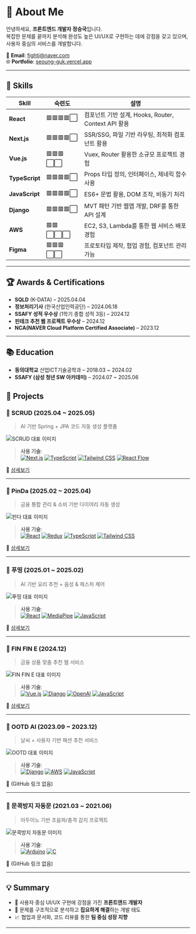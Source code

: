 # 👋 About Me

안녕하세요, **프론트엔드 개발자 정승국**입니다.  
복잡한 문제를 끝까지 분석해 완성도 높은 UI/UX로 구현하는 데에 강점을 갖고 있으며, 사용자 중심의 서비스를 개발합니다.

📧 **Email**: fightj@naver.com  
🌐 **Portfolio**: [seoung-guk.vercel.app](https://seoung-guk.vercel.app)  

---

## 🧠 Skills

| Skill       | 숙련도 | 설명 |
|-------------|--------|------|
| **React**       | 🟥🟥🟥🟥⬜ | 컴포넌트 기반 설계, Hooks, Router, Context API 활용 |
| **Next.js**     | 🟥🟥🟥🟥⬜ | SSR/SSG, 파일 기반 라우팅, 최적화 컴포넌트 활용 |
| **Vue.js**      | 🟥🟥🟥⬜⬜ | Vuex, Router 활용한 소규모 프로젝트 경험 |
| **TypeScript**  | 🟥🟥🟥🟥⬜ | Props 타입 정의, 인터페이스, 제네릭 함수 사용 |
| **JavaScript**  | 🟥🟥🟥🟥⬜ | ES6+ 문법 활용, DOM 조작, 비동기 처리 |
| **Django**      | 🟥🟥🟥🟥⬜ | MVT 패턴 기반 웹앱 개발, DRF를 통한 API 설계 |
| **AWS**         | 🟥🟥⬜⬜⬜ | EC2, S3, Lambda를 통한 웹 서비스 배포 경험 |
| **Figma**       | 🟥🟥🟥⬜⬜ | 프로토타입 제작, 협업 경험, 컴포넌트 관리 가능 |

---

## 🏆 Awards & Certifications

- **SQLD** (K-DATA) – 2025.04.04  
- **정보처리기사** (한국산업인력공단) – 2024.06.18  
- **SSAFY 성적 우수상** (1학기 종합 성적 3등) – 2024.12  
- **핀테크 추천 웹 프로젝트 우수상** – 2024.12
- **NCA(NAVER Cloud Platform Certified Associate)** – 2023.12

---

## 📚 Education

- **동의대학교** 산업ICT기술공학과 – 2018.03 ~ 2024.02  
- **SSAFY (삼성 청년 SW 아카데미)** – 2024.07 ~ 2025.06

## 💼 Projects

### 🔹 SCRUD (2025.04 ~ 2025.05)
> AI 기반 Spring + JPA 코드 자동 생성 플랫폼

![SCRUD 대표 이미지](https://hebbkx1anhila5yf.public.blob.vercel-storage.com/image-gANMAtZ47hoQU6esMQk22SOKYmmdmh.png)

> **사용 기술**:  
[![Next.js](https://img.shields.io/badge/Next.js-000000?logo=nextdotjs&logoColor=white)]() [![TypeScript](https://img.shields.io/badge/TypeScript-3178C6?logo=typescript&logoColor=white)]() [![Tailwind CSS](https://img.shields.io/badge/TailwindCSS-06B6D4?logo=tailwindcss&logoColor=white)]() [![React Flow](https://img.shields.io/badge/ReactFlow-6E40C9?logo=react&logoColor=white)]()

🔗 [상세보기](https://github.com/fightj/SSAFY_SCRUD)

---

### 🔹 PinDa (2025.02 ~ 2025.04)
> 금융 통합 관리 & 소비 기반 다이어리 자동 생성

![핀다 대표 이미지](https://hebbkx1anhila5yf.public.blob.vercel-storage.com/image-Z6aHzGFcsVkvhsbyGKzzlkMg4ZRyHg.png)

> **사용 기술**:  
[![React](https://img.shields.io/badge/React-61DAFB?logo=react&logoColor=white)]() [![Redux](https://img.shields.io/badge/Redux-764ABC?logo=redux&logoColor=white)]() [![TypeScript](https://img.shields.io/badge/TypeScript-3178C6?logo=typescript&logoColor=white)]() [![Tailwind CSS](https://img.shields.io/badge/TailwindCSS-06B6D4?logo=tailwindcss&logoColor=white)]()

🔗 [상세보기](https://github.com/fightj/SSAFY_PinDa)

---

### 🔹 푸띵 (2025.01 ~ 2025.02)
> AI 기반 요리 추천 + 음성 & 제스처 제어

![푸띵 대표 이미지](https://hebbkx1anhila5yf.public.blob.vercel-storage.com/image-wFLndO5MIdND7izWW9Oo0Kp3oeeo1c.png)

> **사용 기술**:  
[![React](https://img.shields.io/badge/React-61DAFB?logo=react&logoColor=white)]() [![MediaPipe](https://img.shields.io/badge/MediaPipe-FF6F00?logo=google&logoColor=white)]() [![JavaScript](https://img.shields.io/badge/JavaScript-F7DF1E?logo=javascript&logoColor=black)]()

🔗 [상세보기](https://github.com/fightj/SSAFY_FoodThink)

---

### 🔹 FIN FIN E (2024.12)
> 금융 상품 맞춤 추천 웹 서비스

![FIN FIN E 대표 이미지](https://hebbkx1anhila5yf.public.blob.vercel-storage.com/image-jRSujlDQPzSJWZxtuXNd6yUD2XjRYe.png)

> **사용 기술**:  
[![Vue.js](https://img.shields.io/badge/Vue.js-4FC08D?logo=vue.js&logoColor=white)]() [![Django](https://img.shields.io/badge/Django-092E20?logo=django&logoColor=white)]() [![OpenAI](https://img.shields.io/badge/OpenAI-412991?logo=openai&logoColor=white)]() [![JavaScript](https://img.shields.io/badge/JavaScript-F7DF1E?logo=javascript&logoColor=black)]()

🔗 [상세보기](https://github.com/fightj/FinFinE)

---

### 🔹 OOTD AI (2023.09 ~ 2023.12)
> 날씨 + 사용자 기반 패션 추천 서비스

![OOTD 대표 이미지](https://hebbkx1anhila5yf.public.blob.vercel-storage.com/image-VPFwgnL3Vfc6qXthRWvrHd1MWv93rA.png)

> **사용 기술**:  
[![Django](https://img.shields.io/badge/Django-092E20?logo=django&logoColor=white)]() [![AWS](https://img.shields.io/badge/AWS-232F3E?logo=amazonaws&logoColor=white)]() [![JavaScript](https://img.shields.io/badge/JavaScript-F7DF1E?logo=javascript&logoColor=black)]()

🔗 (GitHub 링크 없음)

---

### 🔹 문콕방지 자동문 (2021.03 ~ 2021.06)
> 아두이노 기반 초음파/충격 감지 프로젝트

![문콕방지 자동문 이미지](https://hebbkx1anhila5yf.public.blob.vercel-storage.com/image-3sbrINerutEbo9Q982lyICw75b6bYc.png)

> **사용 기술**:  
[![Arduino](https://img.shields.io/badge/Arduino-00979D?logo=arduino&logoColor=white)]() [![C](https://img.shields.io/badge/C-00599C?logo=c&logoColor=white)]()

🔗 (GitHub 링크 없음)

---


## 💡 Summary

- 🎯 사용자 중심 UI/UX 구현에 강점을 가진 **프론트엔드 개발자**  
- 🧩 문제를 구조적으로 분석하고 **집요하게 해결**하는 개발 태도  
- 📈 협업과 문서화, 코드 리뷰를 통한 **팀 중심 성장 지향**

---
